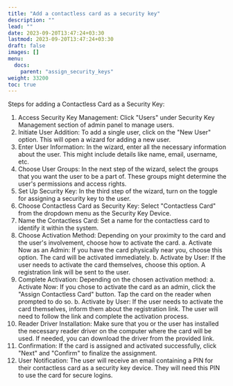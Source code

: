 ```yaml
---
title: "Add a contactless card as a security key"
description: ""
lead: ""
date: 2023-09-20T13:47:24+03:30
lastmod: 2023-09-20T13:47:24+03:30
draft: false
images: []
menu:
  docs:
    parent: "assign_security_keys"
weight: 33200
toc: true
---
```


Steps for adding a Contactless Card as a Security Key:

1. Access Security Key Management: Click "Users" under Security Key Management section of admin panel to manage users.
2. Initiate User Addition: To add a single user, click on the "New User" option. This will open a wizard for adding a new user.
3. Enter User Information: In the wizard, enter all the necessary information about the user. This might include details like name, email, username, etc.
4. Choose User Groups: In the next step of the wizard, select the groups that you want the user to be a part of. These groups might determine the user's permissions and access rights.
5. Set Up Security Key: In the third step of the wizard, turn on the toggle for assigning a security key to the user.
6. Choose Contactless Card as Security Key: Select "Contactless Card" from the dropdown menu as the Security Key Device.
7. Name the Contactless Card: Set a name for the contactless card to identify it within the system.
8. Choose Activation Method: Depending on your proximity to the card and the user's involvement, choose how to activate the card.
    a. Activate Now as an Admin: If you have the card physically near you, choose this option. The card will be activated immediately.
    b. Activate by User: If the user needs to activate the card themselves, choose this option. A registration link will be sent to the user.
9. Complete Activation: Depending on the chosen activation method:
    a. Activate Now: If you chose to activate the card as an admin, click the "Assign Contactless Card" button. Tap the card on the reader when prompted to do so.
    b. Activate by User: If the user needs to activate the card themselves, inform them about the registration link. The user will need to follow the link and complete the activation process.
10. Reader Driver Installation: Make sure that you or the user has installed the necessary reader driver on the computer where the card will be used. If needed, you can download the driver from the provided link.
11. Confirmation: If the card is assigned and activated successfully, click "Next" and "Confirm" to finalize the assignment.
12. User Notification: The user will receive an email containing a PIN for their contactless card as a security key device. They will need this PIN to use the card for secure logins.
